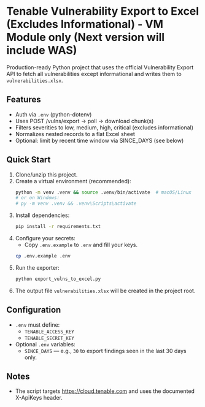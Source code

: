 # Tenable Vulnerability Export to Excel (Excludes Informational) - VM Module only (Next version will include WAS)

Production-ready Python project that uses the official Vulnerability Export API to fetch all vulnerabilities except informational and writes them to `vulnerabilities.xlsx`.

## Features
- Auth via `.env` (python-dotenv)
- Uses POST /vulns/export -> poll -> download chunk(s)
- Filters severities to low, medium, high, critical (excludes informational)
- Normalizes nested records to a flat Excel sheet
- Optional: limit by recent time window via SINCE_DAYS (see below)

## Quick Start
1. Clone/unzip this project.
2. Create a virtual environment (recommended):
   ```bash
   python -m venv .venv && source .venv/bin/activate  # macOS/Linux
   # or on Windows:
   # py -m venv .venv && .venv\Scripts\activate
   ```
3. Install dependencies:
   ```bash
   pip install -r requirements.txt
   ```
4. Configure your secrets:
   - Copy `.env.example` to `.env` and fill your keys.
   ```bash
   cp .env.example .env
   ```
5. Run the exporter:
   ```bash
   python export_vulns_to_excel.py
   ```
6. The output file `vulnerabilities.xlsx` will be created in the project root.

## Configuration
- `.env` must define:
  - `TENABLE_ACCESS_KEY`
  - `TENABLE_SECRET_KEY`
- Optional `.env` variables:
  - `SINCE_DAYS` — e.g., `30` to export findings seen in the last 30 days only.

## Notes
- The script targets https://cloud.tenable.com and uses the documented X-ApiKeys header.
